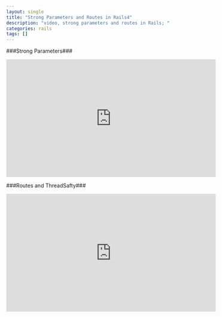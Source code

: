 ```yaml
---
layout: single
title: "Strong Parameters and Routes in Rails4"
description: "video, strong parameters and routes in Rails; "
categories: rails
tags: []
---
```

###Strong Parameters###
<iframe width="560" height="315" src="http://www.youtube.com/embed/Caq-AEuVdmM" frameborder="0" allowfullscreen></iframe>

###Routes and ThreadSafty###
<iframe width="560" height="315" src="http://www.youtube.com/embed/BZVgYRV3yCw" frameborder="0" allowfullscreen></iframe>

